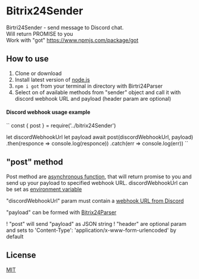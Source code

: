 # Bitrix24Sender
Birtri24Sender -  send message to Discord chat.  
Will return PROMISE to you  
Work with "got" https://www.npmjs.com/package/got  

## How to use
1. Clone or download
2. Install latest version of [node.js](https://nodejs.org/en/)
3. ```npm i got``` from your terminal in directory with Birtri24Parser
3. Select on of available methods from "sender" object and call it with discord webhook URL and payload (header param are optional)

#### Discord webhook usage example
``
const { post } = require('../bitrix24Sender')

let discordWebhookUrl
let payload
await post(discordWebhookUrl, payload)
    .then(responce => console.log(responce))
    .catch(err => console.log(err))
``

## "post" method
Post method are [asynchronous function](https://developer.mozilla.org/en-US/docs/Web/JavaScript/Reference/Statements/async_function), that will return promise to you and send up your payload to specified webhook URL.
discordWebhookUrl can be set as [environment variable](https://en.wikipedia.org/wiki/Environment_variable)

"discordWebhookUrl" param must contain a [webhook URL from Discord](https://discordapp.com/developers/docs/resources/webhook)

"payload" can be formed with [Bitrix24Parser](https://github.com/BobrovAndrey/Bitrix24Parser)


! "post" will send "payload" as JSON string
! "header" are optional param and sets to 'Content-Type': 'application/x-www-form-urlencoded' by default
## License

[MIT](LICENSE)
